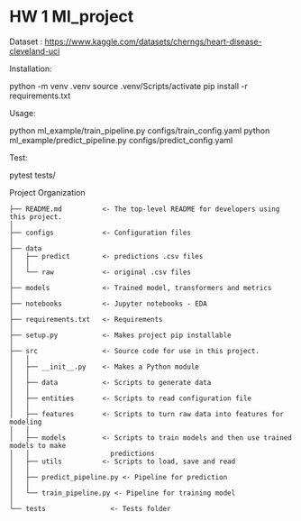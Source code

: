# HW 1 Ml_project

Dataset : https://www.kaggle.com/datasets/cherngs/heart-disease-cleveland-uci 

Installation:

python -m venv .venv
source .venv/Scripts/activate
pip install -r requirements.txt

Usage:

python ml_example/train_pipeline.py configs/train_config.yaml
python ml_example/predict_pipeline.py configs/predict_config.yaml

Test:

pytest tests/

Project Organization

    ├── README.md          <- The top-level README for developers using this project.
    │
    ├── configs            <- Сonfiguration files
    │
    ├── data
    │   ├── predict        <- predictions .csv files
    │   │
    │   └── raw            <- original .csv files
    │
    ├── models             <- Trained model, transformers and metrics
    │
    ├── notebooks          <- Jupyter notebooks - EDA
    │
    ├── requirements.txt   <- Requirements
    │
    ├── setup.py           <- Makes project pip installable
    │
    ├── src                <- Source code for use in this project.
    │   │
    │   ├── __init__.py    <- Makes a Python module
    │   │
    │   ├── data           <- Scripts to generate data
    │   │
    │   ├── entities       <- Scripts to read configuration file
    │   │
    │   ├── features       <- Scripts to turn raw data into features for modeling
    │   │
    │   ├── models         <- Scripts to train models and then use trained models to make
    │   │                    predictions
    │   ├── utils          <- Scripts to load, save and read
    │   │  
    │   ├── predict_pipeline.py <- Pipeline for prediction
    │   │
    │   └── train_pipeline.py <- Pipeline for training model
    │  
    └── tests                <- Tests folder
